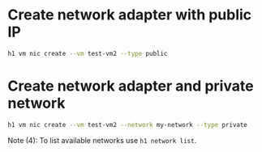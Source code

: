 # Create network adapter with public IP

```bash
h1 vm nic create --vm test-vm2 --type public
```

# Create network adapter and private network

```bash
h1 vm nic create --vm test-vm2 --network my-network --type private
```

Note (4): To list available networks use ```h1 network list```.
